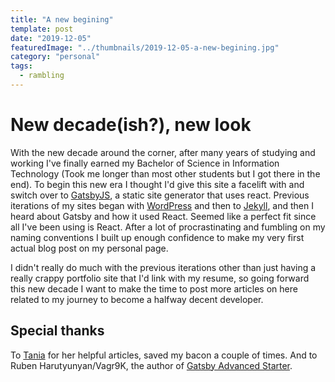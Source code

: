 ```yaml
---
title: "A new begining"
template: post
date: "2019-12-05"
featuredImage: "../thumbnails/2019-12-05-a-new-begining.jpg"
category: "personal"
tags:
  - rambling
---
```


# New decade(ish?), new look

With the new decade around the corner, after many years of studying and working I've finally earned my Bachelor of Science in Information Technology (Took me longer than most other students but I got there in the end). To begin this new era I thought I'd give this site a facelift with and switch over to [GatsbyJS](https://www.gatsbyjs.org/), a static site generator that uses react. Previous iterations of my sites began with [WordPress](https://github.com/kaz-yamada/beercan) and then to [Jekyll](https://github.com/kaz-yamada/Cold_Sun), and then I heard about Gatsby and how it used React. Seemed like a perfect fit since all I've been using is React. After a lot of procrastinating and fumbling on my naming conventions I built up enough confidence to make my very first actual blog post on my personal page.

I didn't really do much with the previous iterations other than just having a really crappy portfolio site that I'd link with my resume, so going forward this new decade I want to make the time to post more articles on here related to my journey to become a halfway decent developer.

## Special thanks

To [Tania](https://www.taniarascia.com/) for her helpful articles, saved my bacon a couple of times. And to Ruben Harutyunyan/Vagr9K, the author of [Gatsby Advanced Starter](https://github.com/vagr9k/gatsby-advanced-starter/).
